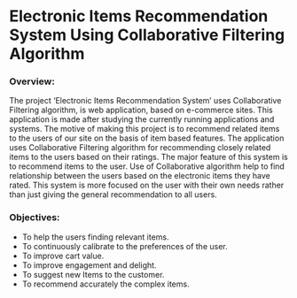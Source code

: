 # Electronic Items Recommendation System Using Collaborative Filtering Algorithm
### Overview:
The project ‘Electronic Items Recommendation System’ uses Collaborative Filtering algorithm, is web application, based on e-commerce sites. This application is made after studying the currently running applications and systems. The motive of making this project is to recommend related items to the users of our site on the basis of item based features. The application uses Collaborative Filtering algorithm for recommending closely related items to the users based on their ratings. The major feature of this system is to recommend items to the user. Use of Collaborative algorithm help to find relationship between the users based on the electronic items they have rated. This system is more focused on the user with their own needs rather than just giving the general recommendation to all users.
### Objectives:
- To help the users finding relevant items.
- To continuously calibrate to the preferences of the user.
- To improve cart value.
- To improve engagement and delight.
- To suggest new Items to the customer.
- To recommend accurately the complex items.
